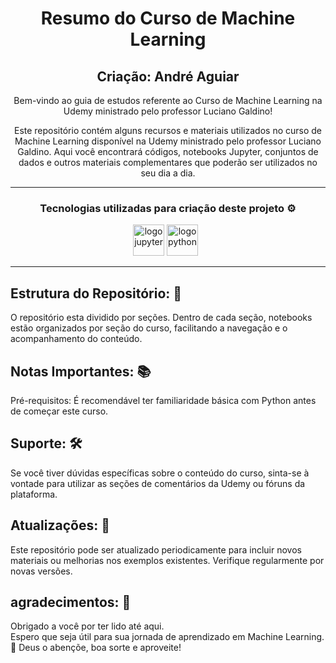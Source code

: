 <div align="center"> 
  
# Resumo do Curso de Machine Learning 

## Criação: André Aguiar


Bem-vindo ao guia de estudos referente ao Curso de Machine Learning na Udemy ministrado pelo professor Luciano Galdino!

Este repositório contém alguns recursos e materiais utilizados no curso de Machine Learning disponível na Udemy ministrado pelo professor Luciano Galdino. Aqui você encontrará códigos, notebooks Jupyter, conjuntos de dados e outros materiais complementares que poderão ser utilizados no seu dia a dia. 

<hr>

### Tecnologias utilizadas para criação deste projeto ⚙️ <br>


<div align="center">
<img width=50 heigth=50 src="https://cdn.jsdelivr.net/gh/devicons/devicon@latest/icons/jupyter/jupyter-original-wordmark.svg" alt="logo jupyter">‎
<img width=50 heigth=50 src="https://cdn.jsdelivr.net/gh/devicons/devicon@latest/icons/python/python-original.svg" alt="logo python">‎ ‎ ‎  
</div>        
<hr>



</div>

## Estrutura do Repositório: 🤖
O repositório esta dividido por seções. Dentro de cada seção, notebooks estão organizados por seção do curso, facilitando a navegação e o acompanhamento do conteúdo.

## Notas Importantes: 📚
Pré-requisitos: É recomendável ter familiaridade básica com Python antes de começar este curso.

## Suporte: 🛠️
Se você tiver dúvidas específicas sobre o conteúdo do curso, sinta-se à vontade para utilizar as seções de comentários da Udemy ou fóruns da plataforma.

## Atualizações: 🔄
Este repositório pode ser atualizado periodicamente para incluir novos materiais ou melhorias nos exemplos existentes. Verifique regularmente por novas versões.

## agradecimentos: 🙏
Obrigado a você por ter lido até aqui. <br>
Espero que seja útil para sua jornada de aprendizado em Machine Learning.  <br>
🌟 Deus o abençõe, boa sorte e aproveite!
